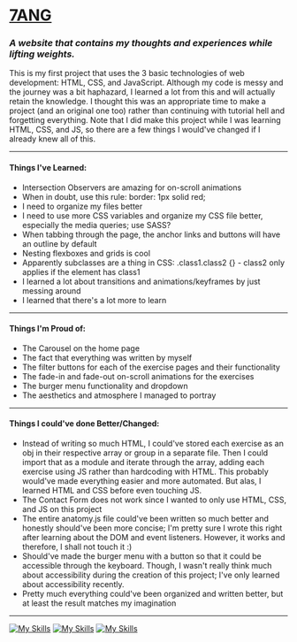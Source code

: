 # **[7ANG](https://duckduckgo.com)**   
### ***A website that contains my thoughts and experiences while lifting weights.*** 
   
This is my first project that uses the 3 basic technologies of web development: HTML, CSS, and JavaScript. Although my code is messy and the journey was a bit haphazard, I learned a lot from this and will actually retain the knowledge. I thought this was an appropriate time to make a project (and an original one too) rather than continuing with tutorial hell and forgetting everything. Note that I did make this project while I was learning HTML, CSS, and JS, so there are a few things I would've changed if I already knew all of this.

---
#### Things I've Learned:
- Intersection Observers are amazing for on-scroll animations
- When in doubt, use this rule: border: 1px solid red;
- I need to organize my files better
- I need to use more CSS variables and organize my CSS file better, especially the media queries; use SASS?
- When tabbing through the page, the anchor links and buttons will have an outline by default
- Nesting flexboxes and grids is cool
- Apparently subclasses are a thing in CSS: .class1.class2 {} - class2 only applies if the element has class1
- I learned a lot about transitions and animations/keyframes by just messing around
- I learned that there's a lot more to learn

---
#### Things I'm Proud of:
- The Carousel on the home page
- The fact that everything was written by myself
- The filter buttons for each of the exercise pages and their functionality
- The fade-in and fade-out on-scroll animations for the exercises
- The burger menu functionality and dropdown
- The aesthetics and atmosphere I managed to portray

---
#### Things I could've done Better/Changed:
- Instead of writing so much HTML, I could've stored each exercise as an obj in their respective array or group in a separate file. Then I could import that as a module and iterate through the array, adding each exercise using JS rather than hardcoding with HTML. This probably would've made everything easier and more automated. But alas, I learned HTML and CSS before even touching JS.
- The Contact Form does not work since I wanted to only use HTML, CSS, and JS on this project
- The entire anatomy.js file could've been written so much better and honestly should've been more concise; I'm pretty sure I wrote this right after learning about the DOM and event listeners. However, it works and therefore, I shall not touch it :)
- Should've made the burger menu with a button so that it could be accessible through the keyboard. Though, I wasn't really think much about accessibility during the creation of this project; I've only learned about accessibility recently.
- Pretty much everything could've been organized and written better, but at least the result matches my imagination
---
[![My Skills](https://skillicons.dev/icons?i=html)](https://skillicons.dev)
[![My Skills](https://skillicons.dev/icons?i=css)](https://skillicons.dev)
[![My Skills](https://skillicons.dev/icons?i=js)](https://skillicons.dev)